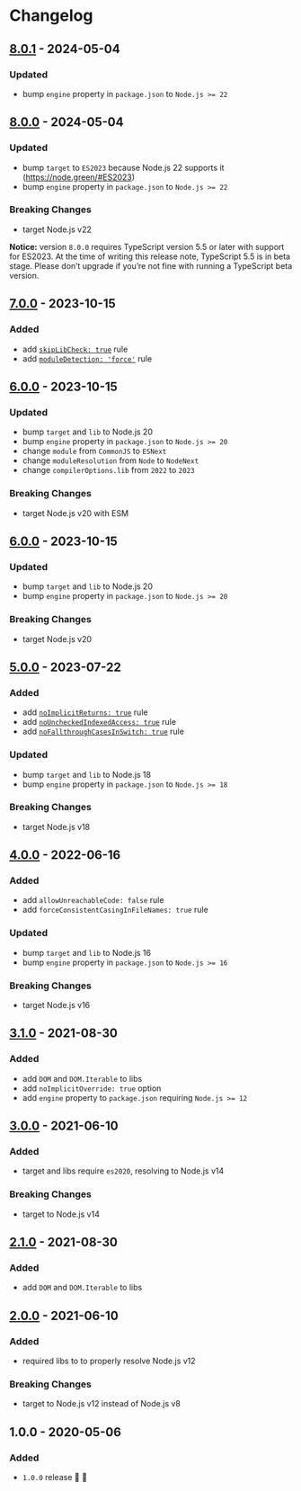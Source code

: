 # Changelog


## [8.0.1](https://github.com/supercharge/tsconfig/compare/v8.0.0...v8.0.1) - 2024-05-04

### Updated
- bump `engine` property in `package.json` to `Node.js >= 22`


## [8.0.0](https://github.com/supercharge/tsconfig/compare/v7.0.0...v8.0.0) - 2024-05-04

### Updated
- bump `target` to `ES2023` because Node.js 22 supports it (https://node.green/#ES2023)
- bump `engine` property in `package.json` to `Node.js >= 22`

### Breaking Changes
- target Node.js v22

**Notice:** version `8.0.0` requires TypeScript version 5.5 or later with support for ES2023. At the time of writing this release note, TypeScript 5.5 is in beta stage. Please don’t upgrade if you’re not fine with running a TypeScript beta version.


## [7.0.0](https://github.com/supercharge/tsconfig/compare/v6.0.0...v7.0.0) - 2023-10-15

### Added
- add [`skipLibCheck: true`](https://www.typescriptlang.org/tsconfig#skipLibCheck) rule
- add [`moduleDetection: 'force'`](https://www.typescriptlang.org/tsconfig#skipLibCheck) rule
## [6.0.0](https://github.com/supercharge/tsconfig/compare/v5.0.0...v6.0.0) - 2023-10-15

### Updated
- bump `target` and `lib` to Node.js 20
- bump `engine` property in `package.json` to `Node.js >= 20`
- change `module` from `CommonJS` to `ESNext`
- change `moduleResolution` from `Node` to `NodeNext`
- change `compilerOptions.lib` from `2022` to `2023`

### Breaking Changes
- target Node.js v20 with ESM


## [6.0.0](https://github.com/supercharge/tsconfig/compare/v5.0.0...v6.0.0) - 2023-10-15

### Updated
- bump `target` and `lib` to Node.js 20
- bump `engine` property in `package.json` to `Node.js >= 20`

### Breaking Changes
- target Node.js v20


## [5.0.0](https://github.com/supercharge/tsconfig/compare/v4.0.0...v5.0.0) - 2023-07-22

### Added
- add [`noImplicitReturns: true`](https://www.typescriptlang.org/tsconfig#noImplicitReturns) rule
- add [`noUncheckedIndexedAccess: true`](https://www.typescriptlang.org/tsconfig#noUncheckedIndexedAccess) rule
- add [`noFallthroughCasesInSwitch: true`](https://www.typescriptlang.org/tsconfig#noFallthroughCasesInSwitch) rule

### Updated
- bump `target` and `lib` to Node.js 18
- bump `engine` property in `package.json` to `Node.js >= 18`

### Breaking Changes
- target Node.js v18


## [4.0.0](https://github.com/supercharge/tsconfig/compare/v3.0.0...v4.0.0) - 2022-06-16

### Added
- add `allowUnreachableCode: false` rule
- add `forceConsistentCasingInFileNames: true` rule

### Updated
- bump `target` and `lib` to Node.js 16
- bump `engine` property in `package.json` to `Node.js >= 16`

### Breaking Changes
- target Node.js v16


## [3.1.0](https://github.com/supercharge/tsconfig/compare/v3.0.0...v3.1.0) - 2021-08-30

### Added
- add `DOM` and `DOM.Iterable` to libs
- add `noImplicitOverride: true` option
- add `engine` property to `package.json` requiring `Node.js >= 12`


## [3.0.0](https://github.com/supercharge/tsconfig/compare/v2.0.0...v3.0.0) - 2021-06-10

### Added
- target and libs require `es2020`, resolving to Node.js v14

### Breaking Changes
- target to Node.js v14


## [2.1.0](https://github.com/supercharge/tsconfig/compare/v2.0.0...v2.1.0) - 2021-08-30

### Added
- add `DOM` and `DOM.Iterable` to libs


## [2.0.0](https://github.com/supercharge/tsconfig/compare/v1.0.0...v2.0.0) - 2021-06-10

### Added
- required libs to to properly resolve Node.js v12

### Breaking Changes
- target to Node.js v12 instead of Node.js v8


## 1.0.0 - 2020-05-06

### Added
- `1.0.0` release 🚀 🎉
